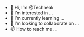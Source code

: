 - 👋 Hi, I’m @Techneak
- 👀 I’m interested in ...
- 🌱 I’m currently learning ...
- 💞️ I’m looking to collaborate on ...
- 📫 How to reach me ...

<!---
Techneak/Techneak is a ✨ special ✨ repository because its `README.md` (this file) appears on your GitHub profile.
You can click the Preview link to take a look at your changes.
--->

